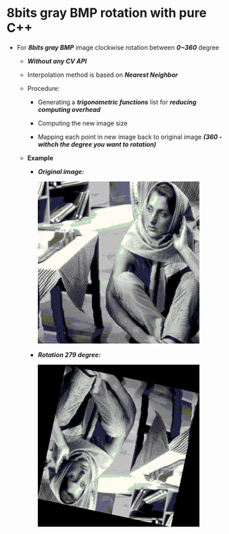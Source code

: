# 8bits gray BMP rotation with pure C++

* For ***8bits gray BMP*** image clockwise rotation between ***0~360*** degree

  * ***Without any CV API***
  
  * Interpolation method is based on ***Nearest Neighbor***
  
  * Procedure:
  
    * Generating a ***trigonometric functions*** list for ***reducing computing overhead***
  
    * Computing the new image size
    
    * Mapping each point in new image back to original image ***(360 - withch the degree you want to rotation)***
    
  * **Example**

    * ***Original image:***
 
       <img src="/woman.bmp" width="368">
     
    * ***Rotation 279 degree:***
  
       <img src="/rotation_1.bmp" width="368">
  


